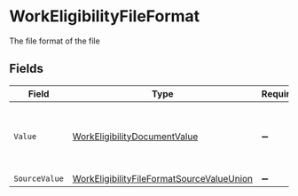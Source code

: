 # WorkEligibilityFileFormat

The file format of the file


## Fields

| Field                                                                                                             | Type                                                                                                              | Required                                                                                                          | Description                                                                                                       | Example                                                                                                           |
| ----------------------------------------------------------------------------------------------------------------- | ----------------------------------------------------------------------------------------------------------------- | ----------------------------------------------------------------------------------------------------------------- | ----------------------------------------------------------------------------------------------------------------- | ----------------------------------------------------------------------------------------------------------------- |
| `Value`                                                                                                           | [WorkEligibilityDocumentValue](../../Models/Components/WorkEligibilityDocumentValue.md)                           | :heavy_minus_sign:                                                                                                | The file format of the file, expressed as a file extension                                                        | pdf                                                                                                               |
| `SourceValue`                                                                                                     | [WorkEligibilityFileFormatSourceValueUnion](../../Models/Components/WorkEligibilityFileFormatSourceValueUnion.md) | :heavy_minus_sign:                                                                                                | N/A                                                                                                               | application/pdf                                                                                                   |